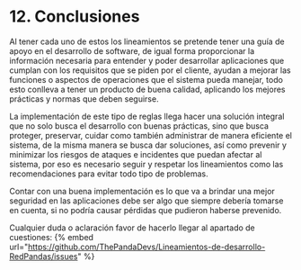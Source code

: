 # 12. Conclusiones

Al tener cada uno de estos los lineamientos se pretende tener una guía de apoyo en el desarrollo de software, de igual forma proporcionar la información necesaria para entender y poder desarrollar aplicaciones que cumplan con los requisitos que se piden por el cliente, ayudan a mejorar las funciones o aspectos de operaciones que el sistema pueda manejar, todo esto conlleva a tener un producto de buena calidad, aplicando los mejores prácticas y normas que deben seguirse.

La implementación de este tipo de reglas llega hacer una solución integral que no solo busca el desarrollo con buenas prácticas, sino que busca proteger, preservar, cuidar como también administrar de manera eficiente el sistema, de la misma manera se busca dar soluciones, así como prevenir y minimizar los riesgos de ataques e incidentes que puedan afectar al sistema, por eso es necesario seguir y respetar los lineamientos como las recomendaciones para evitar todo tipo de problemas.

Contar con una buena implementación es lo que va a brindar una mejor seguridad en las aplicaciones debe ser algo que siempre debería tomarse en cuenta, si no podría causar pérdidas que pudieron haberse prevenido.

Cualquier duda o aclaración favor de hacerlo llegar al apartado de cuestiones:
{% embed url="https://github.com/ThePandaDevs/Lineamientos-de-desarrollo-RedPandas/issues" %}
